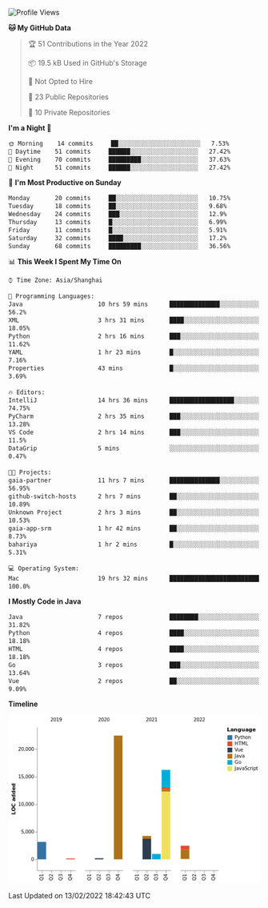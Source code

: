 <!--START_SECTION:waka-->
![Profile Views](http://img.shields.io/badge/Profile%20Views-0-blue)

**🐱 My GitHub Data** 

> 🏆 51 Contributions in the Year 2022
 > 
> 📦 19.5 kB Used in GitHub's Storage 
 > 
> 🚫 Not Opted to Hire
 > 
> 📜 23 Public Repositories 
 > 
> 🔑 10 Private Repositories  
 > 
**I'm a Night 🦉** 

```text
🌞 Morning    14 commits     ██░░░░░░░░░░░░░░░░░░░░░░░   7.53% 
🌆 Daytime    51 commits     ██████░░░░░░░░░░░░░░░░░░░   27.42% 
🌃 Evening    70 commits     █████████░░░░░░░░░░░░░░░░   37.63% 
🌙 Night      51 commits     ██████░░░░░░░░░░░░░░░░░░░   27.42%

```
📅 **I'm Most Productive on Sunday** 

```text
Monday       20 commits     ██░░░░░░░░░░░░░░░░░░░░░░░   10.75% 
Tuesday      18 commits     ██░░░░░░░░░░░░░░░░░░░░░░░   9.68% 
Wednesday    24 commits     ███░░░░░░░░░░░░░░░░░░░░░░   12.9% 
Thursday     13 commits     █░░░░░░░░░░░░░░░░░░░░░░░░   6.99% 
Friday       11 commits     █░░░░░░░░░░░░░░░░░░░░░░░░   5.91% 
Saturday     32 commits     ████░░░░░░░░░░░░░░░░░░░░░   17.2% 
Sunday       68 commits     █████████░░░░░░░░░░░░░░░░   36.56%

```


📊 **This Week I Spent My Time On** 

```text
⌚︎ Time Zone: Asia/Shanghai

💬 Programming Languages: 
Java                     10 hrs 59 mins      ██████████████░░░░░░░░░░░   56.2% 
XML                      3 hrs 31 mins       ████░░░░░░░░░░░░░░░░░░░░░   18.05% 
Python                   2 hrs 16 mins       ███░░░░░░░░░░░░░░░░░░░░░░   11.62% 
YAML                     1 hr 23 mins        █░░░░░░░░░░░░░░░░░░░░░░░░   7.16% 
Properties               43 mins             █░░░░░░░░░░░░░░░░░░░░░░░░   3.69%

🔥 Editors: 
IntelliJ                 14 hrs 36 mins      ██████████████████░░░░░░░   74.75% 
PyCharm                  2 hrs 35 mins       ███░░░░░░░░░░░░░░░░░░░░░░   13.28% 
VS Code                  2 hrs 14 mins       ███░░░░░░░░░░░░░░░░░░░░░░   11.5% 
DataGrip                 5 mins              ░░░░░░░░░░░░░░░░░░░░░░░░░   0.47%

🐱‍💻 Projects: 
gaia-partner             11 hrs 7 mins       ██████████████░░░░░░░░░░░   56.95% 
github-switch-hosts      2 hrs 7 mins        ██░░░░░░░░░░░░░░░░░░░░░░░   10.89% 
Unknown Project          2 hrs 3 mins        ██░░░░░░░░░░░░░░░░░░░░░░░   10.53% 
gaia-app-srm             1 hr 42 mins        ██░░░░░░░░░░░░░░░░░░░░░░░   8.73% 
bahariya                 1 hr 2 mins         █░░░░░░░░░░░░░░░░░░░░░░░░   5.31%

💻 Operating System: 
Mac                      19 hrs 32 mins      █████████████████████████   100.0%

```

**I Mostly Code in Java** 

```text
Java                     7 repos             ████████░░░░░░░░░░░░░░░░░   31.82% 
Python                   4 repos             ████░░░░░░░░░░░░░░░░░░░░░   18.18% 
HTML                     4 repos             ████░░░░░░░░░░░░░░░░░░░░░   18.18% 
Go                       3 repos             ███░░░░░░░░░░░░░░░░░░░░░░   13.64% 
Vue                      2 repos             ██░░░░░░░░░░░░░░░░░░░░░░░   9.09%

```


**Timeline**

![Chart not found](https://raw.githubusercontent.com/youtiaoguagua/youtiaoguagua/master/charts/bar_graph.png) 


 Last Updated on 13/02/2022 18:42:43 UTC
<!--END_SECTION:waka-->